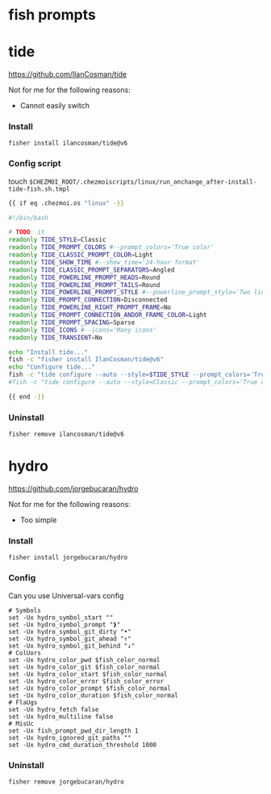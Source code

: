 # fish prompts

# tide

https://github.com/IlanCosman/tide

Not for me for the following reasons:

- Cannot easily switch

### Install

```fish
fisher install ilancosman/tide@v6
```

### Config script

touch `$CHEZMOI_ROOT/.chezmoiscripts/linux/run_onchange_after-install-tide-fish.sh.tmpl`

```bash
{{ if eq .chezmoi.os "linux" -}}

#!/bin/bash

# TODO: it
readonly TIDE_STYLE=Classic
readonly TIDE_PROMPT_COLORS #--prompt_colors='True color'
readonly TIDE_CLASSIC_PROMPT_COLOR=Light
readonly TIDE_SHOW_TIME #--show_time='24-hour format'
readonly TIDE_CLASSIC_PROMPT_SEPARATORS=Angled
readonly TIDE_POWERLINE_PROMPT_HEADS=Round
readonly TIDE_POWERLINE_PROMPT_TAILS=Round
readonly TIDE_POWERLINE_PROMPT_STYLE #--powerline_prompt_style='Two lines, character'
readonly TIDE_PROMPT_CONNECTION=Disconnected
readonly TIDE_POWERLINE_RIGHT_PROMPT_FRAME=No
readonly TIDE_PROMPT_CONNECTION_ANDOR_FRAME_COLOR=Light
readonly TIDE_PROMPT_SPACING=Sparse
readonly TIDE_ICONS #--icons='Many icons'
readonly TIDE_TRANSIENT=No

echo "Install tide..."
fish -c "fisher install IlanCosman/tide@v6"
echo "Configure tide..."
fish -c "tide configure --auto --style=$TIDE_STYLE --prompt_colors='True color' --classic_prompt_color=$TIDE_CLASSIC_PROMPT_COLOR --show_time='24-hour format' --classic_prompt_separators=$TIDE_CLASSIC_PROMPT_SEPARATORS --powerline_prompt_heads=$TIDE_POWERLINE_PROMPT_HEADS --powerline_prompt_tails=$TIDE_POWERLINE_PROMPT_TAILS --powerline_prompt_style='Two lines, character' --prompt_connection=$TIDE_PROMPT_CONNECTION --powerline_right_prompt_frame=$TIDE_POWERLINE_RIGHT_PROMPT_FRAME --prompt_connection_andor_frame_color=$TIDE_PROMPT_CONNECTION_ANDOR_FRAME_COLOR --prompt_spacing=$TIDE_PROMPT_SPACING --icons='Many icons' --transient=$TIDE_TRANSIENT"
#fish -c "tide configure --auto --style=Classic --prompt_colors='True color' --classic_prompt_color=Light --show_time='24-hour format' --classic_prompt_separators=Angled --powerline_prompt_heads=Round --powerline_prompt_tails=Round --powerline_prompt_style='Two lines, character' --prompt_connection=Disconnected --powerline_right_prompt_frame=No --prompt_connection_andor_frame_color=Light --prompt_spacing=Sparse --icons='Many icons' --transient=No"

{{ end -}}
```

### Uninstall

```fish
fisher remove ilancosman/tide@v6
```

# hydro

https://github.com/jorgebucaran/hydro

Not for me for the following reasons:

- Too simple


### Install

```fish
fisher install jorgebucaran/hydro
```

### Config

Can you use Universal-vars config

```fish
# Symbols
set -Ux hydro_symbol_start ""
set -Ux hydro_symbol_prompt "❱"
set -Ux hydro_symbol_git_dirty "•"
set -Ux hydro_symbol_git_ahead "↑"
set -Ux hydro_symbol_git_behind "↓"
# ColUors
set -Ux hydro_color_pwd $fish_color_normal
set -Ux hydro_color_git $fish_color_normal
set -Ux hydro_color_start $fish_color_normal
set -Ux hydro_color_error $fish_color_error
set -Ux hydro_color_prompt $fish_color_normal
set -Ux hydro_color_duration $fish_color_normal
# FlaUgs
set -Ux hydro_fetch false
set -Ux hydro_multiline false
# MisUc
set -Ux fish_prompt_pwd_dir_length 1
set -Ux hydro_ignored_git_paths ""
set -Ux hydro_cmd_duration_threshold 1000
```

### Uninstall

```fish
fisher remove jorgebucaran/hydro
```


